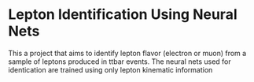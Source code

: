 # Lepton Identification Using Neural Nets

This a project that aims to identify lepton flavor (electron or muon) from a sample of leptons produced in ttbar events. The neural nets used for identication are trained using only lepton kinematic information
